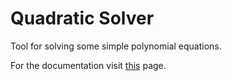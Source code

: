 # Quadratic Solver
Tool for solving some simple polynomial equations.

For the documentation visit [this](https://cdn.rawgit.com/mary3000/quadratic-solver/a8e8932d/html/index.html) page.
